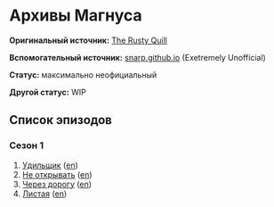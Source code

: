 # Архивы Магнуса

**Оригинальный источник:** [The Rusty Quill](https://rustyquill.com/the-magnus-archives/)


**Вспомогательный источник:** [snarp.github.io](https://snarp.github.io/magnus_archives_transcripts/) (Exetremely Unofficial)

**Статус:** максимально неофициальный

**Другой статус:** WIP

## Список эпизодов

### Сезон 1

1. [Удильщик](./mag001-ru.md) ([en](./mag001-en.md))
2. [Не открывать](./mag002-ru.md) ([en](./mag002-en.md))
3. [Через дорогу](./mag003-ru.md) ([en](./mag003-en.md))
4. [Листая](./mag004-ru.md) ([en](./mag004-en.md))
